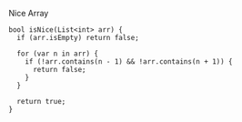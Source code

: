 Nice Array

    bool isNice(List<int> arr) {
      if (arr.isEmpty) return false;
    
      for (var n in arr) {
        if (!arr.contains(n - 1) && !arr.contains(n + 1)) {
          return false;
        }
      }
    
      return true;
    }
